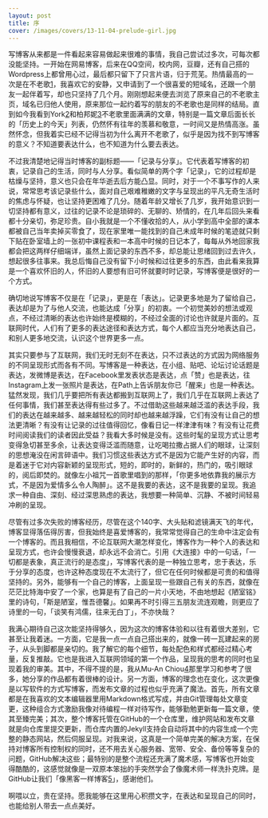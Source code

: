 ```yaml
---
layout: post
title: 序
cover: /images/covers/13-11-04-prelude-girl.jpg
---
```



写博客从来都是一件看起来容易做起来很难的事情，我自己尝试过多次，可每次都没能坚持。一开始在网易博客，后来在QQ空间，校内网，豆瓣，还有自己搭的Wordpress上都曾用心过，最后都只留下了只言片语，归于荒芜。热情最高的一次是在不老歌[1]，我喜欢它的安静，又申请到了一个很喜爱的短域名，还跟一个朋友一起伴着写，却也只坚持了几个月。刚刚想起来便去浏览了原来自己的不老歌主页，域名已归他人使用，原来那位一起约着写的朋友的不老歌也是同样的结局。直到如今我看到York[2]和柏邦妮[3]不老歌里面满满的文章，特别是一篇文章后面长长的「历史上的今天」列表，仍然怀有往年的羡慕和敬意，一时间又是热情高涨。虽然怀念，但我着实已经不记得当初为什么离开不老歌了，似乎是因为找不到写博客的意义？不知道要表达什么，也不知道为什么要去表达。


不过我清楚地记得当时博客的副标题——「记录与分享」。它代表着写博客的初衷，记录自己的生活，同时与人分享。看似简单的两个字「记录」，它的过程却是枯燥与坚持，意义也只会在年华逝去后方能凸显。同时，对于一个不事写作的人来说，常常思考该记录些什么，面对自己艰难稚嫩的文字与呈现出的平凡无奇生活时的焦虑与怀疑，也让坚持更困难了几分。随着年龄又增长了几岁，我开始意识到一切坚持都有意义，过往的记录不论是琐碎的、无聊的、矫情的，在几年后回头来看都十分亲切，弥足珍贵。自小我就是一个不懂收拾的人，从小学到高中全部的课本都被自己当年卖掉买零食了，现在家里唯一能找到的自己未成年时候的笔迹就只剩下贴在卧室墙上的一张初中课程表和一本高中时候的日记本了，每每从外地回家我都会把这两样仔细端详，虽然上面记录的东西不多，却总能让思绪回到过去许久，想起很多往事来。我总后悔自己没有留下小时候和过往更多的东西，由此看来我算是一个喜欢怀旧的人，怀旧的人要想有旧可怀就要时时记录，写博客便是很好的一个方式。


确切地说写博客不仅是在「记录」，更是在「表达」。记录更多地是为了留给自己，表达却是为了与他人交流，也能达成「分享」的初衷。一个初觉美妙的想法或观点，不经过清晰的表达也许始终是模糊的，不经过全面的讨论也许就是片面的。互联网时代，人们有了更多的表达途径和表达方式，每个人都应当充分地表达自己，和别人更多地交流，认识这个世界更多一点。


其实只要参与了互联网，我们无时无刻不在表达，只不过表达的方式因为网络服务的不同呈现形式而各有不同。写博客是一种表达，在小组、贴吧、论坛讨论话题是表达，发微博是表达，在Facebook里发表状态是表达，点「赞」也是表达，往Instagram上发一张照片是表达，在Path上告诉朋友你已「醒来」也是一种表达。猛然发现，我们几乎要把所有表达都搬到互联网上了，我们几乎在互联网上表达了任何事情，我们甚至表达得有些过多了。不过借助这些越来越泛滥的表达手段，我们的表达在越来越多、越来越轻松的同时却也越来越浮躁，它们有没有让自己的想法更清晰？有没有让记录的过往值得回忆，像看日记一样津津有味？有没有让花费时间阅读我们的读者因此受益？我看大多时候是没有。这些时髦的呈现方式让思考变得急切甚至多余，让表达变得泛滥而随意，让吃喝拉撒占据人们的眼球，让深刻的思想淹没在闲言碎语中。我们习惯这些表达方式不是因为它能产生好的内容，而是着迷于它对内容新颖的呈现形式，短的，即时的，新鲜的，热门的，吸引眼球的，阅后即焚的。就像左小祖咒一首歌里唱到的那样，「你更多地依靠我的展示方式，不是因为爱情多么令人陶醉」。这不是我要的表达，这不是我要的呈现。我追求一种自由、深刻、经过深思熟虑的表达，我想要一种简单、沉静、不被时间轻易冲刷的呈现。


尽管有过多次失败的博客经历，尽管在这个140字、大头贴和滤镜满天飞的年代，博客显得落伍得厉害，但我始终是喜爱博客的，我常常觉得自己的生命中注定会有一个博客的。而且我相信，不论互联网大潮怎样变化，博客作为一种个人的表达和呈现方式，也许会慢慢衰退，却永远不会消亡。引用《大连接》中的一句话，「一切都是表象，真正流行的是态度」，写博客代表的是一种独立思考，忠于表达，乐于分享的态度，也许这种态度现在不太流行了，但它在任何时候都是可贵的和值得坚持的。另外，能够有一个自己的博客，上面呈现一些跟自己有关的东西，就像在茫茫比特海中安了一个家，也算是有了自己的一片小天地，不由地想起《陋室铭》里的诗句，「斯是陋室，惟吾德馨」。如果再不时引得三五朋友流连观瞻，则更应了诗里的一句，「谈笑有鸿儒，往来无白丁」，不亦快哉？


我满心期待自己这次能坚持得够久，因为这次的博客体验和以往有着很大差别，它甚至让我着迷。一方面，它是我一点一点自己搭出来的，就像一砖一瓦建起来的房子，从头到脚都是亲切的。我了解它的每个细节，每处配色和样式都经过精心考量，反复推敲。它也是我进入互联网领域的第一个作品，呈现我的思考的同时也呈现着我的审美。其中，不得不提的是，我从Mu-An Chiou[4]那里学习和参考了很多，她分享的作品都有着很棒的设计。另一方面，博客的理念也在变化，这次更像是以写软件的方式写博客，而发布文章的过程也似乎充满了魔法。首先，所有文章都是在我喜欢的文本编辑器里用Markdown格式写成，并由Git管理每处文章变更，这种组合方式激励我像对待编程一样对待写作，能够勤勉更新每一篇文章，使其至臻完美；其次，整个博客托管在GitHub的一个仓库里，维护网站和发布文章就是向仓库里提交更新，而仓库内置的Jekyll支持会自动将其中的内容生成一个完整的静态网站，然后伺服呈现。对我来说，这真是一个简单完美的解决方案，在保持对博客所有控制权的同时，还不用去关心服务器、宽带、安全、备份等等复杂的问题，GitHub解决这些；最特别的是整个流程还充满了魔术感，写博客也开始变得酷酷的，这感觉就像是一双原本笨拙的手突然学会了像魔术师一样洗扑克牌。是GitHub让我们「像黑客一样博客[5]」，感谢他们。


啊喂以立，贵在坚持。愿我能够在这里用心积攒文字，在表达和呈现自己的同时，也能给别人带去一点点美好。



[1]: http://bulaoge.net
[2]: http://bulaoge.net/?york
[3]: http://bulaoge.net/?bonnie
[4]: http://muan.co
[5]: http://tom.preston-werner.com/2008/11/17/blogging-like-a-hacker.html

